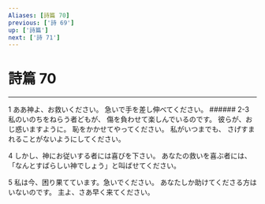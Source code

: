 ```yaml
---
Aliases: [詩篇 70]
previous: ['詩 69']
up: ['詩篇']
next: ['詩 71']
---
```

# 詩篇 70

***




1 
ああ神よ、お救いください。 急いで手を差し伸べてください。 ###### 2-3 私のいのちをねらう者どもが、 傷を負わせて楽しんでいるのです。 彼らが、おじ惑いますように。 恥をかかせてやってください。 私がいつまでも、 さげすまれることがないようにしてください。 



4 
しかし、神にお従いする者には喜びを下さい。 あなたの救いを喜ぶ者には、 「なんとすばらしい神でしょう」と叫ばせてください。 



5 
私は今、困り果てています。急いでください。 あなたしか助けてくださる方はいないのです。 主よ、さあ早く来てください。

